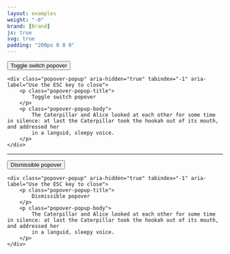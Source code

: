 ```yaml
---
layout: examples
weight: "-0"
brand: [Brand]
js: true
svg: true
padding: "200px 0 0 0"
---
```


<div class="popover-wrapper">
	<button class="btn popover js-popover">
		Toggle switch popover
	</button>

	<div class="popover-popup" aria-hidden="true" tabindex="-1" aria-label="Use the ESC key to close">
		<p class="popover-popup-title">
			Toggle switch popover
		</p>
		<p class="popover-popup-body">
			The Caterpillar and Alice looked at each other for some time in silence: at last the Caterpillar took the hookah out of its mouth, and addressed her
			in a languid, sleepy voice.
		</p>
	</div>
</div>

<hr>

<div class="popover-wrapper">
	<button class="btn popover popover-dismissible js-popover">
		Dismissible popover
	</button>

	<div class="popover-popup" aria-hidden="true" tabindex="-1" aria-label="Use the ESC key to close">
		<p class="popover-popup-title">
			Dismissible popover
		</p>
		<p class="popover-popup-body">
			The Caterpillar and Alice looked at each other for some time in silence: at last the Caterpillar took the hookah out of its mouth, and addressed her
			in a languid, sleepy voice.
		</p>
	</div>
</div>